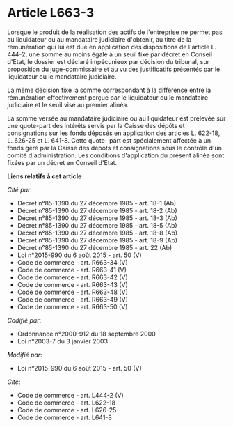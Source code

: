 # Article L663-3

Lorsque le produit de la réalisation des actifs de l'entreprise ne permet pas au liquidateur ou au mandataire judiciaire
d'obtenir, au titre de la rémunération qui lui est due en application des dispositions de l'article L. 444-2, une somme au
moins égale à un seuil fixé par décret en Conseil d'Etat, le dossier est déclaré impécunieux par décision du tribunal, sur
proposition du juge-commissaire et au vu des justificatifs présentés par le liquidateur ou le mandataire judiciaire. 

La même décision fixe la somme correspondant à la différence entre la rémunération effectivement perçue par le liquidateur ou
le mandataire judiciaire et le seuil visé au premier alinéa. 

La somme versée au mandataire judiciaire ou au liquidateur est prélevée sur une quote-part des intérêts servis par la Caisse
des dépôts et consignations sur les fonds déposés en application des articles L. 622-18, L. 626-25 et L. 641-8. Cette quote-
part est spécialement affectée à un fonds géré par la Caisse des dépôts et consignations sous le contrôle d'un comité
d'administration. Les conditions d'application du présent alinéa sont fixées par un décret en Conseil d'Etat.

**Liens relatifs à cet article**

_Cité par_:

  - Décret n°85-1390 du 27 décembre 1985 - art. 18-1 (Ab)
  - Décret n°85-1390 du 27 décembre 1985 - art. 18-2 (Ab)
  - Décret n°85-1390 du 27 décembre 1985 - art. 18-3 (Ab)
  - Décret n°85-1390 du 27 décembre 1985 - art. 18-5 (Ab)
  - Décret n°85-1390 du 27 décembre 1985 - art. 18-8 (Ab)
  - Décret n°85-1390 du 27 décembre 1985 - art. 18-9 (Ab)
  - Décret n°85-1390 du 27 décembre 1985 - art. 22 (Ab)
  - Loi n°2015-990 du 6 août 2015 - art. 50 (V)
  - Code de commerce - art. R663-34 (V)
  - Code de commerce - art. R663-41 (V)
  - Code de commerce - art. R663-42 (V)
  - Code de commerce - art. R663-43 (V)
  - Code de commerce - art. R663-48 (V)
  - Code de commerce - art. R663-49 (V)
  - Code de commerce - art. R663-50 (V)

_Codifié par_:

  - Ordonnance n°2000-912 du 18 septembre 2000
  - Loi n°2003-7 du 3 janvier 2003

_Modifié par_:

  - Loi n°2015-990 du 6 août 2015 - art. 50 (V)

_Cite_:

  - Code de commerce - art. L444-2 (V)
  - Code de commerce - art. L622-18
  - Code de commerce - art. L626-25
  - Code de commerce - art. L641-8
